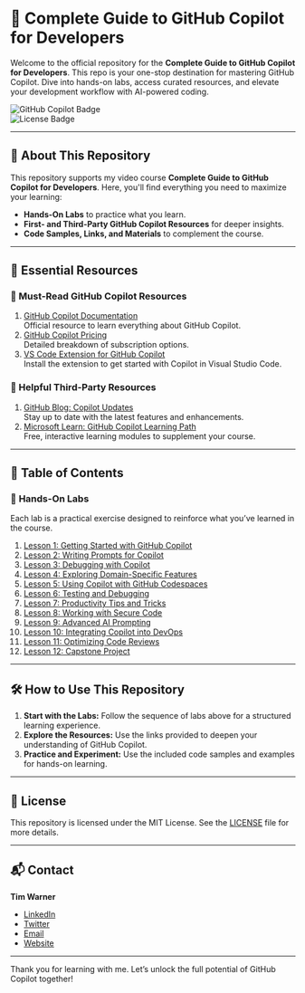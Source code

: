 # 🚀 Complete Guide to GitHub Copilot for Developers

Welcome to the official repository for the **Complete Guide to GitHub Copilot for Developers**. This repo is your one-stop destination for mastering GitHub Copilot. Dive into hands-on labs, access curated resources, and elevate your development workflow with AI-powered coding.

![GitHub Copilot Badge](https://img.shields.io/badge/GitHub-Copilot-blue?style=flat-square&logo=github)  
![License Badge](https://img.shields.io/badge/license-MIT-green?style=flat-square)

---

## 📘 About This Repository

This repository supports my video course **Complete Guide to GitHub Copilot for Developers**. Here, you'll find everything you need to maximize your learning:

- **Hands-On Labs** to practice what you learn.
- **First- and Third-Party GitHub Copilot Resources** for deeper insights.
- **Code Samples, Links, and Materials** to complement the course.

---

## 🔗 Essential Resources

### 🌟 Must-Read GitHub Copilot Resources
1. [GitHub Copilot Documentation](https://docs.github.com/en/copilot)  
   Official resource to learn everything about GitHub Copilot.
2. [GitHub Copilot Pricing](https://github.com/features/copilot)  
   Detailed breakdown of subscription options.
3. [VS Code Extension for GitHub Copilot](https://marketplace.visualstudio.com/items?itemName=GitHub.copilot)  
   Install the extension to get started with Copilot in Visual Studio Code.

### 🔧 Helpful Third-Party Resources
1. [GitHub Blog: Copilot Updates](https://github.blog/tag/copilot/)  
   Stay up to date with the latest features and enhancements.
2. [Microsoft Learn: GitHub Copilot Learning Path](https://learn.microsoft.com/en-us/training/paths/copilot/)  
   Free, interactive learning modules to supplement your course.

---

## 📂 Table of Contents

### 🔹 **Hands-On Labs**
Each lab is a practical exercise designed to reinforce what you’ve learned in the course.

1. [Lesson 1: Getting Started with GitHub Copilot](./hands-on-labs/hol-lesson01.md)
2. [Lesson 2: Writing Prompts for Copilot](./hands-on-labs/hol-lesson02.md)
3. [Lesson 3: Debugging with Copilot](./hands-on-labs/hol-lesson03.md)
4. [Lesson 4: Exploring Domain-Specific Features](./hands-on-labs/hol-lesson04.md)
5. [Lesson 5: Using Copilot with GitHub Codespaces](./hands-on-labs/hol-lesson05.md)
6. [Lesson 6: Testing and Debugging](./hands-on-labs/hol-lesson06.md)
7. [Lesson 7: Productivity Tips and Tricks](./hands-on-labs/hol-lesson07.md)
8. [Lesson 8: Working with Secure Code](./hands-on-labs/hol-lesson08.md)
9. [Lesson 9: Advanced AI Prompting](./hands-on-labs/hol-lesson09.md)
10. [Lesson 10: Integrating Copilot into DevOps](./hands-on-labs/hol-lesson10.md)
11. [Lesson 11: Optimizing Code Reviews](./hands-on-labs/hol-lesson11.md)
12. [Lesson 12: Capstone Project](./hands-on-labs/hol-lesson12.md)

---

## 🛠️ How to Use This Repository

1. **Start with the Labs:** Follow the sequence of labs above for a structured learning experience.
2. **Explore the Resources:** Use the links provided to deepen your understanding of GitHub Copilot.
3. **Practice and Experiment:** Use the included code samples and examples for hands-on learning.

---

## 📄 License

This repository is licensed under the MIT License. See the [LICENSE](./LICENSE) file for more details.

---

## 📬 Contact

**Tim Warner**  
- [LinkedIn](https://www.linkedin.com/in/timothywarner/)  
- [Twitter](https://twitter.com/timwarner)  
- [Email](mailto:tim@timwarner.com)  
- [Website](https://www.timwarner.com)

---

Thank you for learning with me. Let’s unlock the full potential of GitHub Copilot together!
